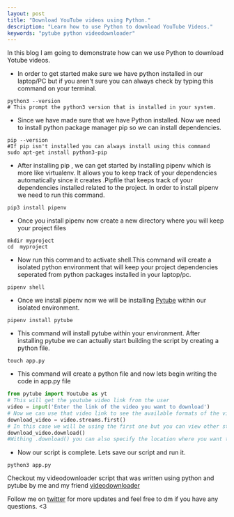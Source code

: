 ```yaml
---
layout: post
title: "Download YouTube videos using Python."
description: "Learn how to use Python to download YouTube Videos."
keywords: "pytube python videodownloader"
---
```

In this blog I am going to demonstrate how can we use Python to download 
Yotube videos.
* In order to get started make sure we have python installed in our laptop/PC but if you aren't sure you can always check by typing this command on your terminal.
```console
python3 --version
# This prompt the python3 version that is installed in your system.
```
* Since we have made sure that we have Python installed. Now we need to install python package manager pip so we can install dependencies.
```console
pip --version
#If pip isn't installed you can always install using this command
sudo apt-get install python3-pip
```
* After installing pip , we can get started by installing pipenv which is more like virtualenv. It allows you to keep track of your dependencies automatically since it creates .Pipfile that keeps track of your dependencies installed related to the project. In order to install pipenv we need to run this command. 
```console
pip3 install pipenv
```
* Once you install pipenv now create a new directory where you will keep your project files
```console
mkdir myproject
cd  myproject
```
* Now run this command to activate shell.This command will create a isolated python environment that will keep your project dependencies seperated from python packages installed in your laptop/pc.
```console
pipenv shell
```
* Once we install pipenv now we will be installing [Pytube](https://github.com/nficano/pytube) within our isolated environment.
```console
pipenv install pytube
```
* This command will install pytube within your environment. After installing pytube we can actually start building the script by creating a python file.
```console
touch app.py
```
* This command will create a python file and now lets begin writing the code in app.py file
```python
from pytube import Youtube as yt
# This will get the youtube video link from the user
video = input('Enter the link of the video you want to download')
# Now we can use that video link to see the available formats of the video
download_video = video.streams.first()
# In this case we will be using the first one but you can view other streams too using streams.all()
download_video.download()
#Withing .download() you can also specify the location where you want to download the video
```
* Now our script is complete. Lets save our script and run it.
```console
python3 app.py
```




Checkout my videodownloader script that was written using python and pytube by me and my friend [videodownloader](https://github.com/mraza007/videodownloader)

Follow me on [twitter](http://twitter.com/muhammad_o7) for more updates and feel free to dm if you have any questions. <3
